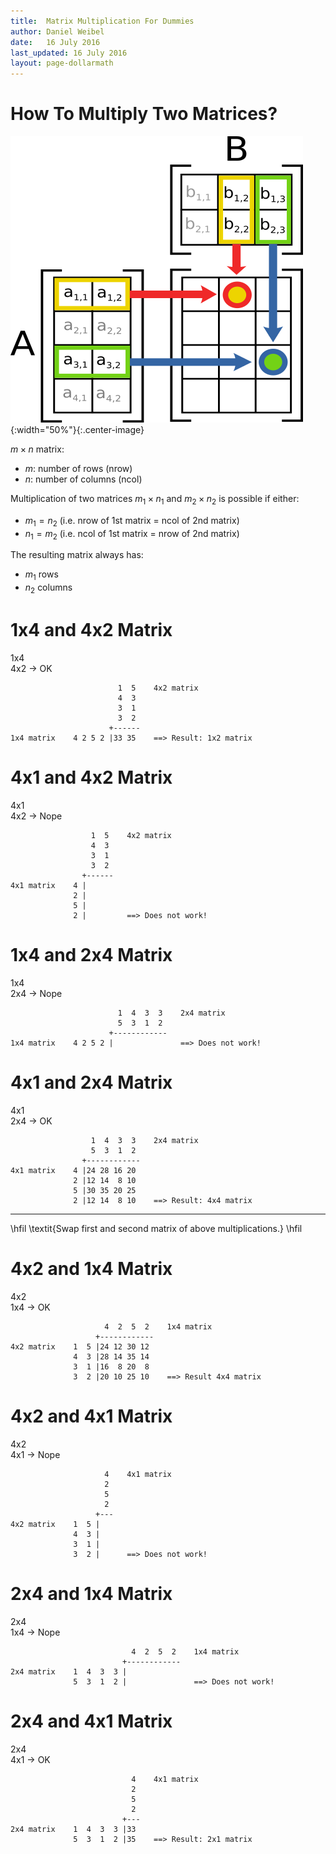 ```yaml
---
title:  Matrix Multiplication For Dummies
author: Daniel Weibel
date:   16 July 2016
last_updated: 16 July 2016
layout: page-dollarmath
---
```


# How To Multiply Two Matrices?

![Matrix Multiplication](assets/matrix-multiplication.png){:width="50%"}{:.center-image}

$m\times n$ matrix:

- $m$: number of rows (nrow)
- $n$: number of columns (ncol)

Multiplication of two matrices $m_1 \times n_1$ and $m_2 \times n_2$ is possible if either:

- $m_1 = n_2$ (i.e. nrow of 1st matrix = ncol of 2nd matrix)
- $n_1 = m_2$ (i.e. ncol of 1st matrix = nrow of 2nd matrix)

The resulting matrix always has:

- $m_1$ rows
- $n_2$ columns


1x4 and 4x2 Matrix
==================

1x4<br />
4x2 $\rightarrow$ OK

~~~
                        1  5    4x2 matrix
                        4  3
                        3  1
                        3  2
                      +------
1x4 matrix    4 2 5 2 |33 35    ==> Result: 1x2 matrix
~~~


4x1 and 4x2 Matrix
==================

4x1<br />
4x2 $\rightarrow$ Nope

~~~
                  1  5    4x2 matrix
                  4  3
                  3  1
                  3  2
                +------
4x1 matrix    4 |
              2 |
              5 |
              2 |         ==> Does not work!
~~~


1x4 and 2x4 Matrix
==================

1x4<br />
2x4 $\rightarrow$ Nope

~~~
                        1  4  3  3    2x4 matrix
                        5  3  1  2
                      +------------
1x4 matrix    4 2 5 2 |               ==> Does not work!
~~~


4x1 and 2x4 Matrix
==================

4x1<br />
2x4 $\rightarrow$ OK

~~~
                  1  4  3  3    2x4 matrix
                  5  3  1  2
                +------------
4x1 matrix    4 |24 28 16 20
              2 |12 14  8 10
              5 |30 35 20 25
              2 |12 14  8 10    ==> Result: 4x4 matrix
~~~

***
\hfil \textit{Swap first and second matrix of above multiplications.} \hfil


4x2 and 1x4 Matrix
==================

4x2<br />
1x4 $\rightarrow$ OK

~~~
                     4  2  5  2    1x4 matrix
                   +------------
4x2 matrix    1  5 |24 12 30 12
              4  3 |28 14 35 14
              3  1 |16  8 20  8
              3  2 |20 10 25 10    ==> Result 4x4 matrix
~~~



4x2 and 4x1 Matrix
==================

4x2<br />
4x1 $\rightarrow$ Nope

~~~
                     4    4x1 matrix
                     2
                     5
                     2
                   +---
4x2 matrix    1  5 |
              4  3 |
              3  1 |
              3  2 |      ==> Does not work!
~~~


2x4 and 1x4 Matrix
==================

2x4<br />
1x4 $\rightarrow$ Nope

~~~
                           4  2  5  2    1x4 matrix
                         +------------
2x4 matrix    1  4  3  3 |
              5  3  1  2 |               ==> Does not work!
~~~


2x4 and 4x1 Matrix
==================

2x4<br />
4x1 $\rightarrow$ OK

~~~
                           4    4x1 matrix
                           2
                           5
                           2
                         +---
2x4 matrix    1  4  3  3 |33
              5  3  1  2 |35    ==> Result: 2x1 matrix
~~~
